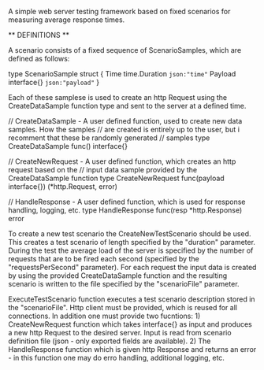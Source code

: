 A simple web server testing framework based on fixed scenarios for measuring average response times.


** DEFINITIONS ** 

A scenario consists of a fixed sequence of ScenarioSamples, which are defined as follows:

type ScenarioSample struct {
	Time    time.Duration `json:"time"`
	Payload interface{}   `json:"payload"`
}

Each of these samplese is used to create an http Request using the CreateDataSample function type and sent to the server at a defined time.

// CreateDataSample - A user defined function, used to create new data samples. How the samples
// are created is entirely up to the user, but i recomment that these be randomly generated 
// samples
type CreateDataSample func() interface{}

// CreateNewRequest - A user defined function, which creates an http request based on the 
// input data sample provided by the CreateDataSample function
type CreateNewRequest func(payload interface{}) (*http.Request, error)

// HandleResponse - A user defined function, which is used for response handling, logging, etc.
type HandleResponse func(resp *http.Response) error


To create a new test scenario the CreateNewTestScenario should be used. This creates a test scenario of 
length specified by the "duration" parameter. During the test the average load of the server is specified by the number
of requests that are to be fired each second (specified by the "requestsPerSecond" parameter). For each request the input data is created by using the provided CreateDataSample function and the resulting scenario is written to the file specified by the "scenarioFile" parameter.

ExecuteTestScenario function executes a test scenario description stored in the "scenarioFile". Http client
must be provided, which is reused for all connections. In addition one must provide two fucntions: 1) CreateNewRequest
function which takes interface{} as input and produces a new http Request to the desired server. Input is read from
scenario definition file (json - only exported fields are available). 2) The HandleResponse function which is given
http Response and returns an error - in this function one may do erro handling, additional logging, etc.
